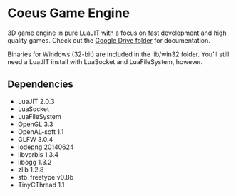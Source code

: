 # Coeus Game Engine

3D game engine in pure LuaJIT with a focus on fast development and high quality games. Check out the [Google Drive folder](https://drive.google.com/#folders/0B1VFdVDpTS-sa3hmNlhieEt6dUk) for documentation.

Binaries for Windows (32-bit) are included in the lib/win32 folder. You'll still need a LuaJIT install with LuaSocket and LuaFileSystem, however.

## Dependencies
- LuaJIT 2.0.3
- LuaSocket
- LuaFileSystem
- OpenGL 3.3
- OpenAL-soft 1.1
- GLFW 3.0.4
- lodepng 20140624
- libvorbis 1.3.4
- libogg 1.3.2
- zlib 1.2.8
- stb_freetype v0.8b
- TinyCThread 1.1